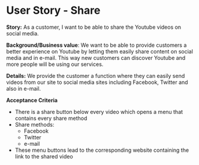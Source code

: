 User Story - Share
=========================

**Story:** As a customer, I want to be able to share the Youtube videos on social media.

**Background/Business value**: We want to be able to provide customers a better experience on Youtube by letting them easily share content on social media and in e-mail. This way new customers can discover Youtube and more people will be using our services.

**Details:** We provide the customer a function where they can easily send videos from our site to social media sites including Facebook, Twitter and also in e-mail.

**Acceptance Criteria**
- There is a share button below every video which opens a menu that contains every share method
- Share methods:
  - Facebook
  - Twitter
  - e-mail
- These menu buttons lead to the corresponding website containing the link to the shared video  

